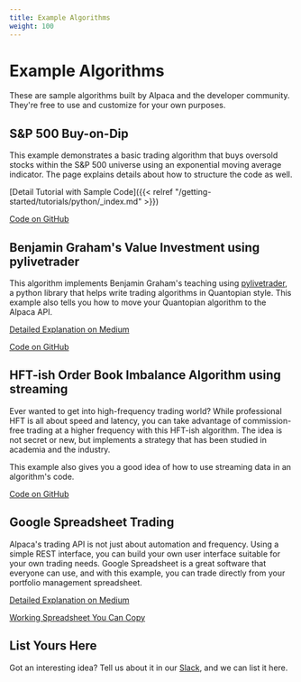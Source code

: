 ```yaml
---
title: Example Algorithms
weight: 100
---
```


# Example Algorithms

These are sample algorithms built by Alpaca and the developer community. They're free to use and customize for your own purposes.

## S&P 500 Buy-on-Dip

This example demonstrates a basic trading algorithm that buys oversold stocks within the S&P 500 universe
using an exponential moving average indicator. The page explains details about how to structure the code as well.

[Detail Tutorial with Sample Code]({{< relref "/getting-started/tutorials/python/_index.md" >}})

[Code on GitHub](https://github.com/alpacahq/samplealgo01)

## Benjamin Graham's Value Investment using pylivetrader

This algorithm implements Benjamin Graham's teaching using [pylivetrader](https://github.com/alpacahq/pylivetrader),
a python library that helps write trading algorithms in Quantopian style. This example also tells you
how to move your Quantopian algorithm to the Alpaca API.

[Detailed Explanation on Medium](https://medium.com/automation-generation/teaching-your-computer-to-invest-with-python-commission-free-automated-investing-5ade10961e08)

[Code on GitHub](https://github.com/alpacahq/pylivetrader/tree/master/examples/graham-fundamentals)

## HFT-ish Order Book Imbalance Algorithm using streaming

Ever wanted to get into high-frequency trading world? While professional HFT is all about speed and latency,
you can take advantage of commission-free trading at a higher frequency with this HFT-ish algorithm. The idea is not secret
or new, but implements a strategy that has been studied in academia and the industry.

This example also gives you a good idea of how to use streaming data in an algorithm's code.

[Code on GitHub](https://github.com/alpacahq/example-hft)


## Google Spreadsheet Trading

Alpaca's trading API is not just about automation and frequency. Using a simple REST interface, you can build
your own user interface suitable for your own trading needs. Google Spreadsheet is a great software
that everyone can use, and with this example, you can trade directly from your portfolio
management spreadsheet.

[Detailed Explanation on Medium](https://medium.com/automation-generation/manage-your-stocks-from-google-spreadsheet-using-api-43026db44289)

[Working Spreadsheet You Can Copy](https://docs.google.com/spreadsheets/d/1RLvSmDEfS7U2OrqlUYvv_8KpHJ15tzACK_JvmRYXm1k/edit#gid=0)


## List Yours Here

Got an interesting idea? Tell us about it in our [Slack](https://alpaca.markets/slack), and we can list it here.
